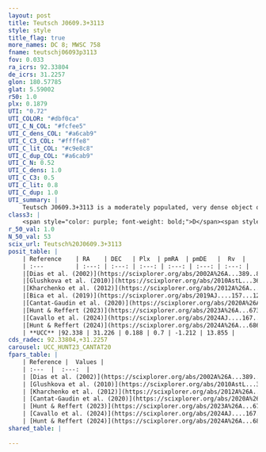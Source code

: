 ```yaml
---
layout: post
title: Teutsch J0609.3+3113
style: style
title_flag: true
more_names: DC 8; MWSC 758
fname: teutschj06093p3113
fov: 0.033
ra_icrs: 92.33804
de_icrs: 31.2257
glon: 180.57785
glat: 5.59002
r50: 1.0
plx: 0.1879
UTI: "0.72"
UTI_COLOR: "#dbf0ca"
UTI_C_N_COL: "#fcfee5"
UTI_C_dens_COL: "#a6cab9"
UTI_C_C3_COL: "#ffffe8"
UTI_C_lit_COL: "#c9e8c8"
UTI_C_dup_COL: "#a6cab9"
UTI_C_N: 0.52
UTI_C_dens: 1.0
UTI_C_C3: 0.5
UTI_C_lit: 0.8
UTI_C_dup: 1.0
UTI_summary: |
    Teutsch J0609.3+3113 is a moderately populated, very dense object of intermediate C3 quality. It is well-studied in the literature.
class3: |
    <span style="color: purple; font-weight: bold;">D</span><span style="color: green; font-weight: bold;">A</span>
r_50_val: 1.0
N_50_val: 53
scix_url: Teutsch%20J0609.3+3113
posit_table: |
    | Reference    | RA    | DEC   | Plx  | pmRA  | pmDE   |  Rv  |
    | :---         | :---: | :---: | :---: | :---: | :---: | :---: |
    |[Dias et al. (2002)](https://scixplorer.org/abs/2002A%26A...389..871D) | 92.338 | 31.232 | -- | 0.07 | -4.45 | -- |
    |[Glushkova et al. (2010)](https://scixplorer.org/abs/2010AstL...36...75G) | 92.339 | 31.232 | -- | -- | -- | -- |
    |[Kharchenko et al. (2012)](https://scixplorer.org/abs/2012A%26A...543A.156K) | 92.329 | 31.223 | -- | 0.07 | -4.45 | -- |
    |[Bica et al. (2019)](https://scixplorer.org/abs/2019AJ....157...12B) | 92.338 | 31.225 | -- | -- | -- | -- |
    |[Cantat-Gaudin et al. (2020)](https://scixplorer.org/abs/2020A%26A...640A...1C) | 92.335 | 31.228 | 0.223 | 0.775 | -1.309 | -- |
    |[Hunt & Reffert (2023)](https://scixplorer.org/abs/2023A%26A...673A.114H) | 92.339 | 31.226 | 0.173 | 0.695 | -1.238 | 13.857 |
    |[Cavallo et al. (2024)](https://scixplorer.org/abs/2024AJ....167...12C) | 92.34 | 31.226 | 0.176 | -- | -- | -- |
    |[Hunt & Reffert (2024)](https://scixplorer.org/abs/2024A%26A...686A..42H) | 92.339 | 31.226 | 0.173 | 0.695 | -1.238 | 13.857 |
    | **UCC** |92.338 | 31.226 | 0.188 | 0.7 | -1.212 | 13.855 | 
cds_radec: 92.33804,+31.2257
carousel: UCC_HUNT23_CANTAT20
fpars_table: |
    | Reference |  Values |
    | :---  |  :---:  |
    | [Dias et al. (2002)](https://scixplorer.org/abs/2002A%26A...389..871D) | `E(B-V)=0.72, Dist=2100.0, Age=9.0` |
    | [Glushkova et al. (2010)](https://scixplorer.org/abs/2010AstL...36...75G) | `E(B-V)=0.72, Dm=11.62, Age=9.0` |
    | [Kharchenko et al. (2012)](https://scixplorer.org/abs/2012A%26A...543A.156K) | `e_bv=1.041, distance=2710, log_age=8.605` |
    | [Cantat-Gaudin et al. (2020)](https://scixplorer.org/abs/2020A%26A...640A...1C) | `AVNN=2.51, DMNN=13.31, AgeNN=8.93` |
    | [Hunt & Reffert (2023)](https://scixplorer.org/abs/2023A%26A...673A.114H) | `AV50=2.836, diffAV50=2.264, MOD50=13.031, logAge50=8.68` |
    | [Cavallo et al. (2024)](https://scixplorer.org/abs/2024AJ....167...12C) | `AV50=3.44, dMod50=13.46, logAge50=8.63, [Fe/H]50=-0.09` |
    | [Hunt & Reffert (2024)](https://scixplorer.org/abs/2024A%26A...686A..42H) | `MassJ=473.416` |
shared_table: |
    
---
```

